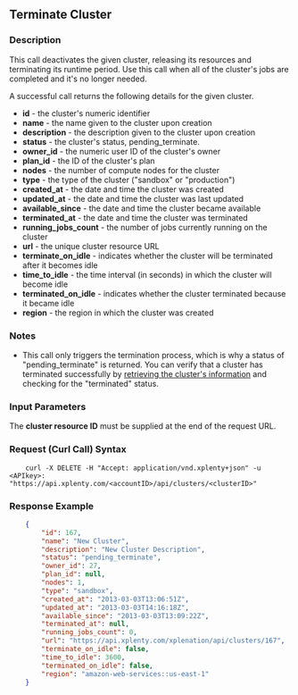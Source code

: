 ## Terminate Cluster

### Description
This call deactivates the given cluster, releasing its resources and terminating its runtime period.
Use this call when all of the cluster's jobs are completed and it's no longer needed.

A successful call returns the following details for the given cluster.

* **id** - the cluster's numeric identifier
* **name** - the name given to the cluster upon creation
* **description** - the description given to the cluster upon creation
* **status** - the cluster's status, pending_terminate. 
* **owner_id** - the numeric user ID of the cluster's owner
* **plan_id** - the ID of the cluster's plan
* **nodes** - the number of compute nodes for the cluster
* **type** - the type of the cluster ("sandbox" or "production")
* **created_at** - the date and time the cluster was created
* **updated_at** - the date and time the cluster was last updated
* **available_since** - the date and time the cluster became available
* **terminated_at** - the date and time the cluster was terminated
* **running_jobs_count** - the number of jobs currently running on the cluster
* **url** - the unique cluster resource URL
* **terminate_on_idle** - indicates whether the cluster will be terminated after it becomes idle
* **time_to_idle** - the time interval (in seconds) in which the cluster will become idle
* **terminated_on_idle** - indicates whether the cluster terminated because it became idle
* **region** - the region in which the cluster was created

### Notes
* This call only triggers the termination process, which is why a status of "pending_terminate" is returned.
You can verify that a cluster has terminated successfully by [retrieving the cluster's information](https://github.com/xplenty/xplenty-api-doc/blob/master/sections/get-cluster-information.md) and checking for the "terminated" status.

### Input Parameters
The **cluster resource ID** must be supplied at the end of the request URL.

### Request (Curl Call) Syntax
```shell
    curl -X DELETE -H "Accept: application/vnd.xplenty+json" -u <APIkey>: "https://api.xplenty.com/<accountID>/api/clusters/<clusterID>"
```

### Response Example
```json
    {
        "id": 167,
        "name": "New Cluster",
        "description": "New Cluster Description",
        "status": "pending_terminate",
        "owner_id": 27,
        "plan_id": null,
        "nodes": 1,
        "type": "sandbox",
        "created_at": "2013-03-03T13:06:51Z",
        "updated_at": "2013-03-03T14:16:18Z",
        "available_since": "2013-03-03T13:09:22Z",
        "terminated_at": null,        
        "running_jobs_count": 0,
        "url": "https://api.xplenty.com/xplenation/api/clusters/167",
        "terminate_on_idle": false,
        "time_to_idle": 3600,
        "terminated_on_idle": false,
        "region": "amazon-web-services::us-east-1"
    }
```
